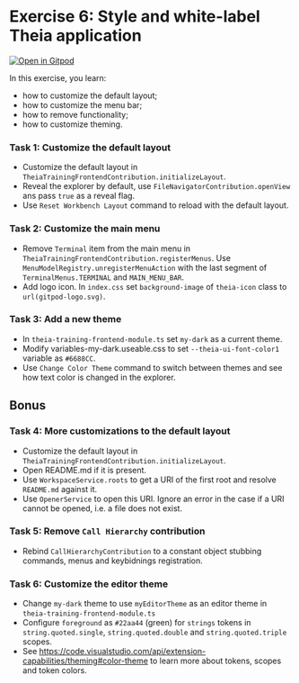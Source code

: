 # Exercise 6: Style and white-label Theia application

[![Open in Gitpod](https://gitpod.io/button/open-in-gitpod.svg)](https://gitpod.io#https://github.com/akosyakov/theia-training/tree/solution-6)

In this exercise, you learn:
- how to customize the default layout;
- how to customize the menu bar;
- how to remove functionality;
- how to customize theming.

### Task 1: Customize the default layout
- Customize the default layout in `TheiaTrainingFrontendContribution.initializeLayout`.
- Reveal the explorer by default, use `FileNavigatorContribution.openView` ans pass `true` as a reveal flag.
- Use `Reset Workbench Layout` command to reload with the default layout.

### Task 2: Customize the main menu
- Remove `Terminal` item from the main menu in `TheiaTrainingFrontendContribution.registerMenus`.
Use `MenuModelRegistry.unregisterMenuAction` with the last segment of `TerminalMenus.TERMINAL` and `MAIN_MENU_BAR`.
- Add logo icon. In `index.css` set `background-image` of `theia-icon` class to `url(gitpod-logo.svg)`.

### Task 3: Add a new theme
- In `theia-training-frontend-module.ts` set `my-dark` as a current theme.
- Modify variables-my-dark.useable.css to set `--theia-ui-font-color1` variable as `#6688CC`.
- Use `Change Color Theme` command to switch between themes and see how text color is changed in the explorer.

## Bonus

### Task 4: More customizations to the default layout
- Customize the default layout in `TheiaTrainingFrontendContribution.initializeLayout`.
- Open README.md if it is present.
- Use `WorkspaceService.roots` to get a URI of the first root and resolve `README.md` against it.
- Use `OpenerService` to open this URI. Ignore an error in the case if a URI cannot be opened, i.e. a file does not exist.

### Task 5: Remove `Call Hierarchy` contribution
- Rebind `CallHierarchyContribution` to a constant object stubbing commands, menus and keybidnings registration.

### Task 6: Customize the editor theme
- Change `my-dark` theme to use `myEditorTheme` as an editor theme in `theia-training-frontend-module.ts`
- Configure `foreground` as `#22aa44` (green) for `strings` tokens in `string.quoted.single`, `string.quoted.double` and `string.quoted.triple` scopes.
- See https://code.visualstudio.com/api/extension-capabilities/theming#color-theme to learn more about tokens, scopes and token colors.
